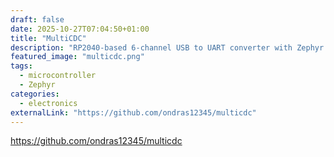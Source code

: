 ```yaml
---
draft: false
date: 2025-10-27T07:04:50+01:00
title: "MultiCDC"
description: "RP2040-based 6-channel USB to UART converter with Zephyr RTOS"
featured_image: "multicdc.png"
tags:
  - microcontroller
  - Zephyr
categories:
  - electronics
externalLink: "https://github.com/ondras12345/multicdc"
---
```

https://github.com/ondras12345/multicdc
